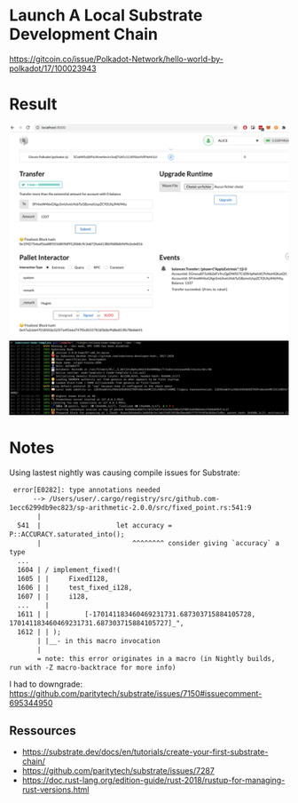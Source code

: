 # Launch A Local Substrate Development Chain

https://gitcoin.co/issue/Polkadot-Network/hello-world-by-polkadot/17/100023943

# Result

![proof](./proof.png "proof")
![local node](./docs/local-dev.png "local node")

# Notes

Using lastest nightly was causing compile issues for Substrate:

```
 error[E0282]: type annotations needed
      --> /Users/user/.cargo/registry/src/github.com-1ecc6299db9ec823/sp-arithmetic-2.0.0/src/fixed_point.rs:541:9
       |
  541  |                   let accuracy = P::ACCURACY.saturated_into();
       |                       ^^^^^^^^ consider giving `accuracy` a type
  ...
  1604 | / implement_fixed!(
  1605 | |     FixedI128,
  1606 | |     test_fixed_i128,
  1607 | |     i128,
  ...    |
  1611 | |         [-170141183460469231731.687303715884105728, 170141183460469231731.687303715884105727]_",
  1612 | | );
       | |__- in this macro invocation
       |
       = note: this error originates in a macro (in Nightly builds, run with -Z macro-backtrace for more info)
```

I had to downgrade: https://github.com/paritytech/substrate/issues/7150#issuecomment-695344950

## Ressources

- https://substrate.dev/docs/en/tutorials/create-your-first-substrate-chain/
- https://github.com/paritytech/substrate/issues/7287
- https://doc.rust-lang.org/edition-guide/rust-2018/rustup-for-managing-rust-versions.html
